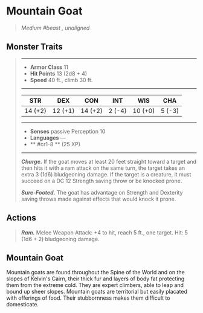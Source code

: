 # Mountain Goat
>*Medium #beast , unaligned*
## Monster Traits
>___
>- **Armor Class** 11
>- **Hit Points** 13 (2d8 + 4)
>- **Speed** 40 ft., climb 30 ft.
>___
>|STR|DEX|CON|INT|WIS|CHA|
>|:---:|:---:|:---:|:---:|:---:|:---:|
>|14 (+2)|12 (+1)|14 (+2)|2 (-4)|10 (+0)|5 (-3)|
>___
>- **Senses** passive Perception 10
>- **Languages** —
>- ** #cr1-8 ** (25 XP)
>___
>***Charge.*** If the goat moves at least 20 feet straight toward a target and then hits it with a ram attack on the same turn, the target takes an extra 3 (1d6) bludgeoning damage. If the target is a creature, it must succeed on a DC 12 Strength saving throw or be knocked prone.  
>
>***Sure-Footed.*** The goat has advantage on Strength and Dexterity saving throws made against effects that would knock it prone.  
>
## Actions
>***Ram.*** Melee Weapon Attack: +4 to hit, reach 5 ft., one target. Hit: 5 (1d6 + 2) bludgeoning damage.
## Mountain Goat
Mountain goats are found throughout the Spine of the World and on the slopes of Kelvin's Cairn, their thick fur and layers of body fat protecting them from the extreme cold. They are expert climbers, able to leap and bound up sheer slopes.
Mountain goats are territorial but easily placated with offerings of food. Their stubbornness makes them difficult to domesticate.
